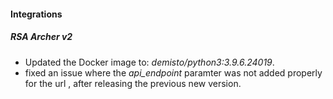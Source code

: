 
#### Integrations
##### RSA Archer v2
- Updated the Docker image to: *demisto/python3:3.9.6.24019*.
- fixed an issue where the *api_endpoint* paramter was not added properly for the url , after releasing the previous new version.
